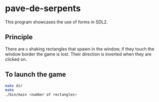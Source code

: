 # pave-de-serpents

This program showcases the use of forms in SDL2.

## Principle
There are `n` shaking rectangles that spawn in the window, if they touch the window border the game is lost.
Their direction is inverted when they are clicked on.

## To launch the game
```bash
make dir
make
./bin/main <number of rectangles>
```

